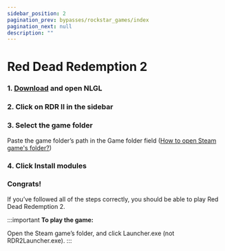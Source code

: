 ```yaml
---
sidebar_position: 2
pagination_prev: bypasses/rockstar_games/index
pagination_next: null
description: ""
---
```


# Red Dead Redemption 2

### 1. [Download](https://github.com/onajlikezz/Nightlight-Game-Launcher/releases/download/NLLauncherV4/NLGL.exe) and open NLGL

### 2. Click on RDR II in the sidebar

### 3. Select the game folder
Paste the game folder’s path in the Game folder field ([How to open Steam game's folder?](/extras/opening_a_steam_games_folder))

### 4. Click Install modules

### Congrats!
If you’ve followed all of the steps correctly, you should be able to play Red Dead Redemption 2.

:::important
**To play the game:**

Open the Steam game’s folder, and click Launcher.exe (not RDR2Launcher.exe).
:::
